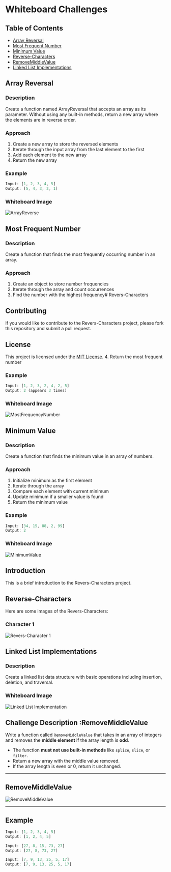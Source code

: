 # Whiteboard Challenges
## Table of Contents
- [Array Reversal](#array-reversal)
- [Most Frequent Number](#most-frequent-number)
- [Minimum Value](#minimum-value)
- [Reverse-Characters](#reverse-characters)
- [RemoveMiddleValue](#RemoveMiddleValue)
- [Linked List Implementations](#linked-list-implementations)




## Array Reversal

### Description
Create a function named ArrayReversal that accepts an array as its parameter.
Without using any built-in methods, return a new array where the elements are in reverse order.

### Approach
1. Create a new array to store the reversed elements
2. Iterate through the input array from the last element to the first
3. Add each element to the new array
4. Return the new array

### Example
```javascript
Input: [1, 2, 3, 4, 5]
Output: [5, 4, 3, 2, 1]
```

### Whiteboard Image
![ArrayReverse](./ArrayReverse/reverseArrays-miro.png)

## Most Frequent Number

### Description
Create a function that finds the most frequently occurring number in an array.

### Approach
1. Create an object to store number frequencies
2. Iterate through the array and count occurrences
3. Find the number with the highest frequency# Revers-Characters


## Contributing

If you would like to contribute to the Revers-Characters project, please fork this repository and submit a pull request.

## License

This project is licensed under the [MIT License](https://opensource.org/licenses/MIT).
4. Return the most frequent number

### Example
```javascript
Input: [1, 2, 3, 2, 4, 2, 5]
Output: 2 (appears 3 times)
```

### Whiteboard Image
![MostFrequencyNumber](./MostFrequancy/MostFrquancyNumber.png)

## Minimum Value

### Description
Create a function that finds the minimum value in an array of numbers.

### Approach
1. Initialize minimum as the first element
2. Iterate through the array
3. Compare each element with current minimum
4. Update minimum if a smaller value is found
5. Return the minimum value

### Example
```javascript
Input: [34, 15, 88, 2, 99]
Output: 2

```

### Whiteboard Image
![MinimumValue](./minValue/minmumValue-miro.png)





## Introduction

This is a brief introduction to the Revers-Characters project.

## Reverse-Characters

Here are some images of the Revers-Characters:

### Character 1

![Revers-Character 1](./Reverse-Characters/reverse-images/reverse03.png)

## Linked List Implementations

### Description
Create a linked list data structure with basic operations including insertion, deletion, and traversal.

### Whiteboard Image
![Linked List Implementation](./dataStructures/LinkedList/Linked-List-Implementaions/whitboard-all.png)




## Challenge Description :RemoveMiddleValue

Write a function called `RemoveMiddleValue` that takes in an array of integers and removes the **middle element** if the array length is **odd**.  
- The function **must not use built-in methods** like `splice`, `slice`, or `filter`.
- Return a new array with the middle value removed.
- If the array length is even or 0, return it unchanged.

---

## RemoveMiddleValue

![RemoveMiddleValue](./RemoveMiddleValue/images/removeMiddle.png)

---

## Example

```js
Input: [1, 2, 3, 4, 5]
Output: [1, 2, 4, 5]

Input: [27, 8, 15, 73, 27]
Output: [27, 8, 73, 27]

Input: [7, 9, 13, 25, 5, 17]
Output: [7, 9, 13, 25, 5, 17]

